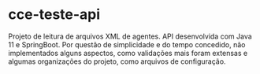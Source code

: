 # cce-teste-api

Projeto de leitura de arquivos XML de agentes. API desenvolvida com Java 11 e SpringBoot. Por questão de simplicidade e do tempo concedido, não implementados alguns aspectos, como validações mais foram extensas e algumas organizações do projeto, como arquivos de configuração.


